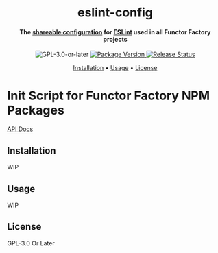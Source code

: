 <!-- Title -->
<h1 align="center">
  eslint-config
</h1>

<!-- Description -->
<h4 align="center"> 
  The <a href="https://eslint.org/docs/latest/extend/shareable-configs">shareable configuration</a>
  for <a href="https://eslint.org/">ESLint</a> used in all Functor Factory projects
</h4>

<!-- Badges -->
<p align="center">
  <img
  src="https://img.shields.io/npm/l/%40functorfactory%2Fcreate-lib"
  alt="GPL-3.0-or-later"
  />
  
  <a href="https://www.npmjs.com/package/@functorfactory/create-lib">
    <img
      src="https://img.shields.io/npm/v/%40functorfactory%2Fcreate-lib"
      alt="Package Version"
    />
  </a>

  <a href="https://github.com/FunctorFactory/create-lib/actions/workflows/release.yml">
    <img
       src="https://github.com/FunctorFactory/create-lib/actions/workflows/release.yml/badge.svg"
      alt="Release Status"
    />
  </a>
</p>

<!-- Quicklinks -->
<p align="center">
  <a href="#installation">Installation</a> •
  <a href="#usage">Usage</a> •
  <a href="#license">License</a>
</p>

# Init Script for Functor Factory NPM Packages

[API Docs](https://functorfactory.github.io/create-lib/)

## Installation

WIP

## Usage

WIP

## License

GPL-3.0 Or Later
